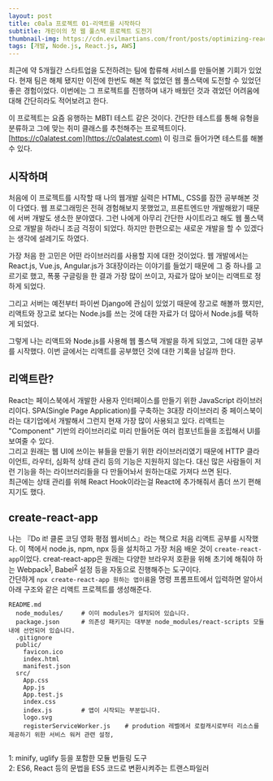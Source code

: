 ```yaml
---
layout: post
title: c0ala 프로젝트 01-리액트를 시작하다 
subtitle: 개린이의 첫 웹 풀스택 프로젝트 도전기
thumbnail-img: https://cdn.evilmartians.com/front/posts/optimizing-react-virtual-dom-explained/cover-a1d5b40.png
tags: [개발, Node.js, React.js, AWS]
---
```


최근에 약 5개월간 스타트업을 도전하려는 팀에 합류해 서비스를 만들어볼 기회가 있었다. 현재 팀은 해체 됐지만 
이전에 한번도 해본 적 없었던 웹 풀스택에 도전할 수 있었던 좋은 경험이었다. 이번에는 그 프로젝트를 진행하며
내가 배웠던 것과 겪었던 어려움에 대해 간단히라도 적어보려고 한다.  

이 프로젝트는 요즘 유행하는 MBTI 테스트 같은 것이다. 간단한 테스트를 통해 유형을 분류하고 그에 맞는 취미 클래스를
추천해주는 프로젝트이다.  
[https://c0alatest.com](https://c0alatest.com) 이 링크로 들어가면 테스트를 해볼 수 있다.  

## 시작하며

처음에 이 프로젝트를 시작할 때 나의 웹개발 실력은 HTML, CSS를 잠깐 공부해본 것이 다였다. 웹 프로그래밍은 전혀 
경험해보지 못했었고, 프론트엔드만 개발해왔기 때문에 서버 개발도 생소한 분야였다. 그런 나에게 아무리 간단한 사이트라고
해도 웹 풀스택으로 개발을 하라니 조금 걱정이 되었다. 하지만 한편으로는 새로운 개발을 할 수 있겠다는 생각에 설레기도 하였다.  

가장 처음 한 고민은 어떤 라이브러리를 사용할 지에 대한 것이었다. 웹 개발에서는 React.js, Vue.js, Angular.js가 3대장이라는 
이야기를 들었기 때문에 그 중 하나를 고르기로 했고, 폭풍 구글링을 한 결과 가장 많이 쓰이고, 자료가 많아 보이는 리액트로 정하게 되었다.  

그리고 서버는 예전부터 파이썬 Django에 관심이 있었기 때문에 장고로 해볼까 했지만, 리액트와 장고로 보다는 Node.js를 쓰는 것에 대한
자료가 더 많아서 Node.js를 택하게 되었다.  

그렇게 나는 리액트와 Node.js를 사용해 웹 풀스택 개발을 하게 되었고, 그에 대한 공부를 시작했다. 이번 글에서는 리액트를 공부했던
것에 대한 기록을 남길까 한다.

## 리액트란?

React는 페이스북에서 개발한 사용자 인터페이스를 만들기 위한 JavaScript 라이브러리이다. SPA(Single Page Application)를 구축하는
3대장 라이브러리 중 페이스북이라는 대기업에서 개발해서 그런지 현재 가장 많이 사용되고 있다. 리액트는 "Component" 기반의 라이브러리로
미리 만들어둔 여러 컴포넌트들을 조립해서 UI를 보여줄 수 있다.  
그리고 원래는 웹 UI에 쓰이는 뷰들을 만들기 위한 라이브러리였기 때문에 HTTP 클라이언트, 라우터, 심화적 상태 관리 등의 기능은 지원하지
않는다. 대신 많은 사람들이 저런 기능을 하는 라이브러리들을 다 만들어놔서 원하는대로 가져다 쓰면 된다.  
최근에는 상태 관리를 위해 React Hook이라는걸 React에 추가해줘서 좀더 쓰기 편해지기도 했다.

## create-react-app

나는 『Do it! 클론 코딩 영화 평점 웹서비스』라는 책으로 처음 리액트 공부를 시작했다. 이 책에서 node.js, npm, npx 등을 설치하고 가장 
처음 배운 것이 `create-react-app`이었다. creat-react-app은 원래는 다양한 브라우저 호환을 위해 초기에 해줘야 하는 Webpack<sup>[1](#footnote_1)</sup>,
Babel<sup>[2](#footnote_2)</sup> 설정 등을 자동으로 진행해주는 도구이다.  
간단하게 `npx create-react-app 원하는 앱이름`을 명령 프롬프트에서 입력하면 알아서 아래 구조와 같은 리액트 프로젝트를 생성해준다.
```
README.md
  node_modules/     # 이미 modules가 설치되어 있습니다.
  package.json      # 의존성 패키지는 대부분 node_modules/react-scripts 모듈내에 선언되어 있습니다.
  .gitignore
  public/
    favicon.ico
    index.html
    manifest.json
  src/
    App.css
    App.js
    App.test.js
    index.css
    index.js        # 앱이 시작되는 부분입니다.
    logo.svg
    registerServiceWorker.js    # prodution 레벨에서 로컬캐시로부터 리소스를 제공하기 위한 서비스 워커 관련 설정,
 
 ```
 

<a name="footnote_1">1</a>: minify, uglify 등을 포함한 모듈 번들링 도구  
<a name="footnote_2">2</a>: ES6, React 등의 문법을 ES5 코드로 변환시켜주는 트랜스파일러

